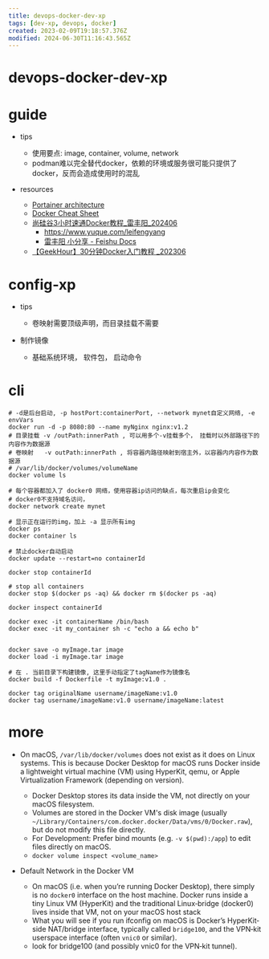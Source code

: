 ```yaml
---
title: devops-docker-dev-xp
tags: [dev-xp, devops, docker]
created: 2023-02-09T19:18:57.376Z
modified: 2024-06-30T11:16:43.565Z
---
```


# devops-docker-dev-xp

# guide
- tips
  - 使用要点: image, container, volume, network
  - podman难以完全替代docker，依赖的环境或服务很可能只提供了docker，反而会造成使用时的混乱

- resources
  - [Portainer architecture](https://docs.portainer.io/start/architecture)
  - [Docker Cheat Sheet](https://github.com/wsargent/docker-cheat-sheet)
  - [尚硅谷3小时速通Docker教程_雷丰阳_202406](https://www.bilibili.com/video/BV1Zn4y1X7AZ/?spm_id_from=333.788.videopod.episodes&vd_source=deff4d2e2efa3273948dd6911a08fd39&p=18)
    - https://www.yuque.com/leifengyang
    - [ 雷丰阳 小分享 - Feishu Docs](https://shenma-docs.feishu.cn/wiki/RAlqwIZVdi0ujSkQHmrcEHdDnIb)
  - [【GeekHour】30分钟Docker入门教程 _202306](https://www.bilibili.com/video/BV14s4y1i7Vf?spm_id_from=333.788.videopod.sections&vd_source=deff4d2e2efa3273948dd6911a08fd39)
# config-xp
- tips
  - 卷映射需要顶级声明，而目录挂载不需要

- 制作镜像
  - 基础系统环境， 软件包， 启动命令
# cli

```shell
# -d是后台启动, -p hostPort:containerPort, --network mynet自定义网络, -e envVars
docker run -d -p 8080:80 --name myNginx nginx:v1.2
# 目录挂载 -v /outPath:innerPath , 可以用多个-v挂载多个， 挂载时以外部路径下的内容作为数据源
# 卷映射   -v outPath:innerPath , 将容器内路径映射到宿主外，以容器内内容作为数据源
# /var/lib/docker/volumes/volumeName
docker volume ls

# 每个容器都加入了 docker0 网络，使用容器ip访问的缺点，每次重启ip会变化
# docker0不支持域名访问，
docker network create mynet

# 显示正在运行的img，加上 -a 显示所有img
docker ps
docker container ls

# 禁止docker自动启动
docker update --restart=no containerId

docker stop containerId

# stop all containers
docker stop $(docker ps -aq) && docker rm $(docker ps -aq)

docker inspect containerId

docker exec -it containerName /bin/bash
docker exec -it my_container sh -c "echo a && echo b"

```

```shell

docker save -o myImage.tar image
docker load -i myImage.tar image

# 在 . 当前目录下构建镜像, 这里手动指定了tagName作为镜像名
docker build -f Dockerfile -t myImage:v1.0 .

docker tag originalName username/imageName:v1.0
docker tag username/imageName:v1.0 username/imageName:latest

```

# more
- On macOS,  `/var/lib/docker/volumes` does not exist as it does on Linux systems. This is because Docker Desktop for macOS runs Docker inside a lightweight virtual machine (VM) using HyperKit, qemu, or Apple Virtualization Framework (depending on version).
  - Docker Desktop stores its data inside the VM, not directly on your macOS filesystem.
  - Volumes are stored in the Docker VM's disk image (usually `~/Library/Containers/com.docker.docker/Data/vms/0/Docker.raw`), but do not modify this file directly.
  - For Development: Prefer bind mounts (e.g. `-v $(pwd):/app`) to edit files directly on macOS.
  - `docker volume inspect <volume_name>`

- Default Network in the Docker VM
  - On macOS (i.e. when you’re running Docker Desktop), there simply is no `docker0` interface on the host machine. Docker runs inside a tiny Linux VM (HyperKit) and the traditional Linux‐bridge (docker0) lives inside that VM, not on your macOS host stack
  - What you will see if you run ifconfig on macOS is Docker’s HyperKit‐side NAT/bridge interface, typically called `bridge100`, and the VPN‑kit userspace interface (often `vnic0` or similar). 
  - look for bridge100 (and possibly vnic0 for the VPN‑kit tunnel).
